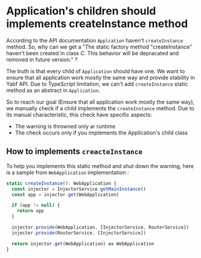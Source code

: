 # Application's children should implements createInstance method

According to the API documentation `Applcation` haven't `createInstance` method. So, why can we get a "The static factory method "createInstance" haven't been created in class *C*. This behavior will be depracated and removed in future version." ?

The truth is that every child of `Application` should have one. We want to ensure that all application work mostly the same way and provide stability in Yabf API. Due to TypeScript limitation, we can't add `createInstance` static method as an abstract in `Application`.

So to reach our goal (Ensure that all application work mostly the same way), we manually check if a child implements the `createInstance` method. Due to its manual characteristic, this check have specific aspects:

- The warning is throwned only ar runtime
- The check occurs only if you implements the Application's child class

## How to implements `creacteInstance`

To help you implements this static method and shut down the warning, here is a sample from `WebApplication` implementation :

```ts
static createInstance(): WebApplication {
  const injector = InjectorService.getMainInstance()
  const app = injector.get(WebApplication)

  if (app != null) {
    return app
  }

  injector.provide(WebApplication, [InjectorService, RouterService])
  injector.provide(RouterService, [InjectorService])

  return injector.get(WebApplication) as WebApplication
}
```
